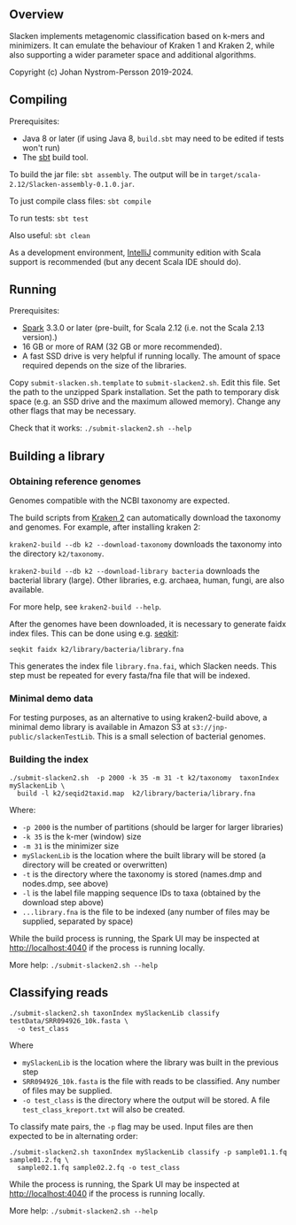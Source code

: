 ## Overview

Slacken implements metagenomic classification based on k-mers and minimizers. It can emulate the behaviour of 
Kraken 1 and Kraken 2, while also supporting a wider parameter space and additional algorithms.

Copyright (c) Johan Nystrom-Persson 2019-2024.

## Compiling

Prerequisites:

* Java 8 or later (if using Java 8, `build.sbt` may need to be edited if tests won't run)
* The [sbt](https://www.scala-sbt.org/) build tool.

To build the jar file: `sbt assembly`. The output will be in `target/scala-2.12/Slacken-assembly-0.1.0.jar`.

To just compile class files: `sbt compile`

To run tests: `sbt test`

Also useful: `sbt clean`

As a development environment, [IntelliJ](https://www.jetbrains.com/idea/) community edition with Scala support is 
recommended (but any decent Scala IDE should do).

## Running

Prerequisites: 
* [Spark](https://spark.apache.org/downloads.html) 3.3.0 or later (pre-built, for Scala 2.12 (i.e. not the Scala 2.13 version).) 
* 16 GB or more of RAM (32 GB or more recommended).
* A fast SSD drive is very helpful if running locally. The amount of space required depends on the size of the libraries.

Copy `submit-slacken.sh.template` to `submit-slacken2.sh`. Edit this file. Set the path to the unzipped Spark installation.
Set the path to temporary disk space (e.g. an SSD drive and the maximum allowed memory). 
Change any other flags that may be necessary.

Check that it works: 
`./submit-slacken2.sh --help`

## Building a library

### Obtaining reference genomes

Genomes compatible with the NCBI taxonomy are expected.

The build scripts from [Kraken 2](https://github.com/DerrickWood/kraken2) can automatically download the taxonomy and 
genomes. For example, after installing kraken 2:

`kraken2-build --db k2 --download-taxonomy` downloads the taxonomy into the directory `k2/taxonomy`.

`kraken2-build --db k2 --download-library bacteria` downloads the bacterial library (large). Other libraries, e.g. 
archaea, human, fungi, are also available.

For more help, see `kraken2-build --help`.

After the genomes have been downloaded, it is necessary to generate faidx index files. This can be done using e.g.
[seqkit](https://bioinf.shenwei.me/seqkit/):

`seqkit faidx k2/library/bacteria/library.fna`

This generates the index file `library.fna.fai`, which Slacken needs. This step must be repeated for every fasta/fna file
that will be indexed.

### Minimal demo data

For testing purposes, as an alternative to using kraken2-build above, a minimal demo library is available in Amazon S3 at `s3://jnp-public/slackenTestLib`.
This is a small selection of bacterial genomes.

### Building the index

```
./submit-slacken2.sh  -p 2000 -k 35 -m 31 -t k2/taxonomy  taxonIndex mySlackenLib \
  build -l k2/seqid2taxid.map  k2/library/bacteria/library.fna
```

Where: 
* `-p 2000` is the number of partitions (should be larger for larger libraries)
* `-k 35` is the k-mer (window) size
* `-m 31` is the minimizer size
* `mySlackenLib` is the location where the built library will be stored (a directory will be created or overwritten)
* `-t` is the directory where the taxonomy is stored (names.dmp and nodes.dmp, see above)
* `-l` is the label file mapping sequence IDs to taxa (obtained by the download step above)
* `...library.fna` is the file to be indexed (any number of files may be supplied, separated by space)

While the build process is running, the Spark UI may be inspected at [http://localhost:4040](http://localhost:4040) if the process is running 
locally.

More help: `./submit-slacken2.sh --help`
## Classifying reads


```
./submit-slacken2.sh taxonIndex mySlackenLib classify testData/SRR094926_10k.fasta \
  -o test_class
```

Where

* `mySlackenLib` is the location where the library was built in the previous step
* `SRR094926_10k.fasta` is the file with reads to be classified. Any number of files may be supplied.
* `-o test_class` is the directory where the output will be stored. A file `test_class_kreport.txt` will also be created.

To classify mate pairs, the `-p` flag may be used. Input files are then expected to be in alternating order:

```
./submit-slacken2.sh taxonIndex mySlackenLib classify -p sample01.1.fq sample01.2.fq \
  sample02.1.fq sample02.2.fq -o test_class
```

While the process is running, the Spark UI may be inspected at [http://localhost:4040](http://localhost:4040) if the process is running
locally.

More help: `./submit-slacken2.sh --help`